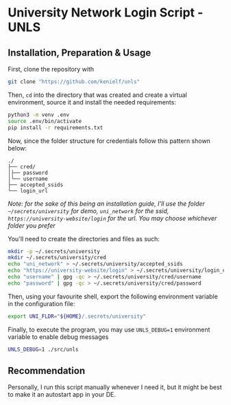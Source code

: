 # University Network Login Script - UNLS
## Installation, Preparation & Usage
First, clone the repository with
```bash
git clone "https://github.com/kenielf/unls"
```

Then, `cd` into the directory that was created and create a virtual environment, 
source it and install the needed requirements:
```bash
python3 -m venv .env
source .env/bin/activate
pip install -r requirements.txt
```

Now, since the folder structure for credentials follow this pattern shown below:
```
./
├── cred/
│├── password
│└── username
├── accepted_ssids
└── login_url
```
*Note: for the sake of this being an installation guide, 
I'll use the folder `~/secrets/university` for demo, 
`uni_network` for the ssid, 
`https://university-website/login` for the url. 
You may choose whichever folder you prefer*

You'll need to create the directories and files as such:
```bash
mkdir -p ~/.secrets/university
mkdir ~/.secrets/university/cred
echo "uni_network" > ~/.secrets/university/accepted_ssids
echo "https://university-website/login" > ~/.secrets/university/login_url
echo "username" | gpg -qc > ~/.secrets/university/cred/username
echo "password" | gpg -qc > ~/.secrets/university/cred/password
```

Then, using your favourite shell, 
export the following environment variable in the configuration file:
```bash
export UNI_FLDR="${HOME}/.secrets/university"
```

Finally, to execute the program, 
you may use `UNLS_DEBUG=1` environment variable to enable debug messages
```bash
UNLS_DEBUG=1 ./src/unls
```

## Recommendation
Personally, I run this script manually whenever I need it, 
but it might be best to make it an autostart app in your DE.

